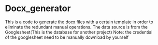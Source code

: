 # Docx_generator
This is a code to generate the docx files with a certain template in order to eliminate the redundant manual operations.
The data source is from the Googlesheet(This is the database for another project)
Note: the credential of the googlesheet need to be manually download by yourself
